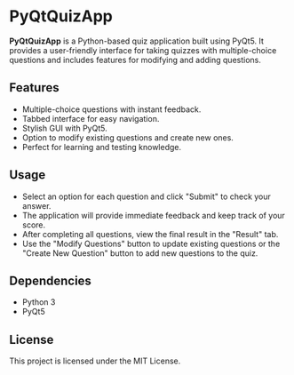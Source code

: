 # PyQtQuizApp

**PyQtQuizApp** is a Python-based quiz application built using PyQt5. It provides a user-friendly interface for taking quizzes with multiple-choice questions and includes features for modifying and adding questions.

## Features

- Multiple-choice questions with instant feedback.
- Tabbed interface for easy navigation.
- Stylish GUI with PyQt5.
- Option to modify existing questions and create new ones.
- Perfect for learning and testing knowledge.

## Usage

- Select an option for each question and click "Submit" to check your answer.
- The application will provide immediate feedback and keep track of your score.
- After completing all questions, view the final result in the "Result" tab.
- Use the "Modify Questions" button to update existing questions or the "Create New Question" button to add new questions to the quiz.

## Dependencies

- Python 3
- PyQt5

## License

This project is licensed under the MIT License.
